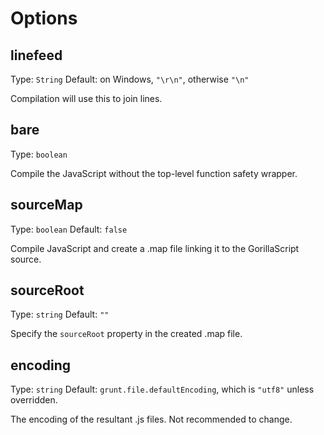 # Options

## linefeed
Type: `String`
Default: on Windows, `"\r\n"`, otherwise `"\n"`

Compilation will use this to join lines.

## bare
Type: `boolean`

Compile the JavaScript without the top-level function safety wrapper.

## sourceMap
Type: `boolean`
Default: `false`

Compile JavaScript and create a .map file linking it to the GorillaScript source.

## sourceRoot
Type: `string`
Default: `""`

Specify the `sourceRoot` property in the created .map file.

## encoding
Type: `string`
Default: `grunt.file.defaultEncoding`, which is `"utf8"` unless overridden.

The encoding of the resultant .js files. Not recommended to change.
